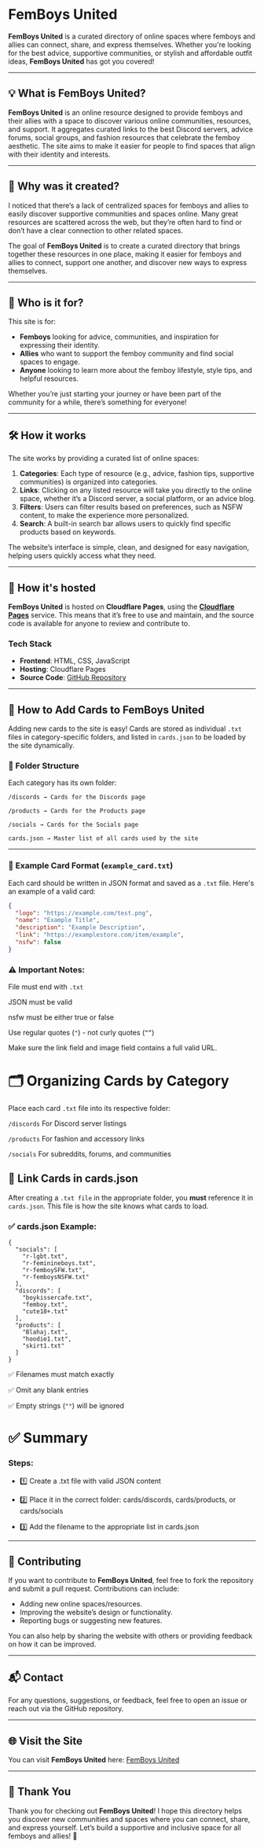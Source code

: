 # FemBoys United

**FemBoys United** is a curated directory of online spaces where femboys and allies can connect, share, and express themselves. Whether you're looking for the best advice, supportive communities, or stylish and affordable outfit ideas, **FemBoys United** has got you covered!

---

## 💡 What is FemBoys United?

**FemBoys United** is an online resource designed to provide femboys and their allies with a space to discover various online communities, resources, and support. It aggregates curated links to the best Discord servers, advice forums, social groups, and fashion resources that celebrate the femboy aesthetic. The site aims to make it easier for people to find spaces that align with their identity and interests.

---

## 🎯 Why was it created?

I noticed that there’s a lack of centralized spaces for femboys and allies to easily discover supportive communities and spaces online. Many great resources are scattered across the web, but they’re often hard to find or don’t have a clear connection to other related spaces. 

The goal of **FemBoys United** is to create a curated directory that brings together these resources in one place, making it easier for femboys and allies to connect, support one another, and discover new ways to express themselves.

---

## 👥 Who is it for?

This site is for:

- **Femboys** looking for advice, communities, and inspiration for expressing their identity.
- **Allies** who want to support the femboy community and find social spaces to engage.
- **Anyone** looking to learn more about the femboy lifestyle, style tips, and helpful resources.

Whether you’re just starting your journey or have been part of the community for a while, there’s something for everyone!

---

## 🛠️ How it works

The site works by providing a curated list of online spaces:

1. **Categories**: Each type of resource (e.g., advice, fashion tips, supportive communities) is organized into categories.
2. **Links**: Clicking on any listed resource will take you directly to the online space, whether it’s a Discord server, a social platform, or an advice blog.
3. **Filters**: Users can filter results based on preferences, such as NSFW content, to make the experience more personalized.
4. **Search**: A built-in search bar allows users to quickly find specific products based on keywords.

The website’s interface is simple, clean, and designed for easy navigation, helping users quickly access what they need.

---

## 🚀 How it's hosted

**FemBoys United** is hosted on **Cloudflare Pages**, using the **[Cloudflare Pages](https://pages.cloudflare.com/)** service. This means that it’s free to use and maintain, and the source code is available for anyone to review and contribute to.

### Tech Stack

- **Frontend**: HTML, CSS, JavaScript
- **Hosting**: Cloudflare Pages
- **Source Code**: [GitHub Repository](https://github.com/FemBoysUnited/femboysunited)

---

## 🧩 How to Add Cards to FemBoys United

Adding new cards to the site is easy! Cards are stored as individual `.txt` files in category-specific folders, and listed in `cards.json` to be loaded by the site dynamically.

### 📂 Folder Structure

Each category has its own folder:
```
/discords → Cards for the Discords page

/products → Cards for the Products page

/socials → Cards for the Socials page

cards.json → Master list of all cards used by the site
```

---

### 📝 Example Card Format (`example_card.txt`)

Each card should be written in JSON format and saved as a `.txt` file. Here's an example of a valid card:

```json
{
  "logo": "https://example.com/test.png",
  "name": "Example Title",
  "description": "Example Description",
  "link": "https://examplestore.com/item/example",
  "nsfw": false
}
```
### ⚠️ Important Notes:

File must end with `.txt`

JSON must be valid

nsfw must be either true or false

Use regular quotes (`"`) - not curly quotes (`“”`)

Make sure the link field and image field contains a full valid URL.

# 🗂️ Organizing Cards by Category
Place each card `.txt` file into its respective folder:


`/discords`	For Discord server listings

`/products`	For fashion and accessory links

`/socials`	For subreddits, forums, and communities

## 🧠 Link Cards in cards.json
After creating a `.txt file` in the appropriate folder, you **must** reference it in `cards.json`. This file is how the site knows what cards to load.

### ✅ cards.json Example:
```
{
  "socials": [
    "r-lgbt.txt",
    "r-feminineboys.txt",
    "r-femboySFW.txt",
    "r-femboysNSFW.txt"
  ],
  "discords": [
    "boykissercafe.txt",
    "femboy.txt",
    "cute18+.txt"
  ],
  "products": [
    "Blahaj.txt",
    "hoodie1.txt",
    "skirt1.txt"
  ]
}
```
✅ Filenames must match exactly

✅ Omit any blank entries

✅ Empty strings (`""`) will be ignored

# ✅ Summary
### Steps:
- 1️⃣	Create a .txt file with valid JSON content

- 2️⃣	Place it in the correct folder: cards/discords, cards/products, or cards/socials

- 3️⃣	Add the filename to the appropriate list in cards.json

---
## 📝 Contributing

If you want to contribute to **FemBoys United**, feel free to fork the repository and submit a pull request. Contributions can include:

- Adding new online spaces/resources.
- Improving the website’s design or functionality.
- Reporting bugs or suggesting new features.

You can also help by sharing the website with others or providing feedback on how it can be improved.

---

## 📬 Contact

For any questions, suggestions, or feedback, feel free to open an issue or reach out via the GitHub repository.

---

## 🌐 Visit the Site

You can visit **FemBoys United** here: [FemBoys United](https://femboysunited.pages.dev/)

---

## 🎉 Thank You

Thank you for checking out **FemBoys United**! I hope this directory helps you discover new communities and spaces where you can connect, share, and express yourself. Let’s build a supportive and inclusive space for all femboys and allies! 💖
